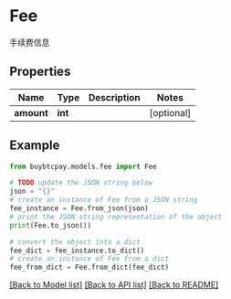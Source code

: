# Fee

手续费信息

## Properties

Name | Type | Description | Notes
------------ | ------------- | ------------- | -------------
**amount** | **int** |  | [optional] 

## Example

```python
from buybtcpay.models.fee import Fee

# TODO update the JSON string below
json = "{}"
# create an instance of Fee from a JSON string
fee_instance = Fee.from_json(json)
# print the JSON string representation of the object
print(Fee.to_json())

# convert the object into a dict
fee_dict = fee_instance.to_dict()
# create an instance of Fee from a dict
fee_from_dict = Fee.from_dict(fee_dict)
```
[[Back to Model list]](../README.md#documentation-for-models) [[Back to API list]](../README.md#documentation-for-api-endpoints) [[Back to README]](../README.md)


